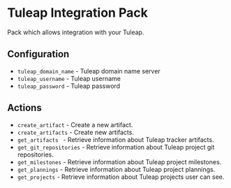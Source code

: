 # Tuleap Integration Pack

Pack which allows integration with your Tuleap.

## Configuration

* ``tuleap_domain_name`` - Tuleap domain name server
* ``tuleap_username`` - Tuleap username
* ``tuleap_password`` - Tuleap password

## Actions

* ``create_artifact`` - Create a new artifact.
* ``create_artifacts`` - Create new artifacts.
* ``get_artifacts `` - Retrieve information about Tuleap tracker artifacts.
* ``get_git_repositories`` - Retrieve information about Tuleap project git repositories.
* ``get_milestones`` - Retrieve information about Tuleap project milestones.
* ``get_plannings`` - Retrieve information about Tuleap project plannings.
* ``get_projects`` - Retrieve information about Tuleap projects user can see.
